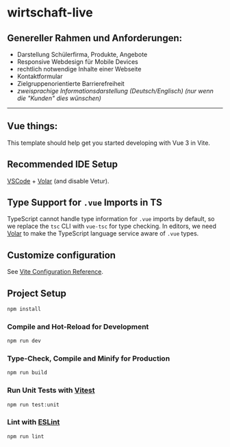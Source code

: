 # wirtschaft-live

## Genereller Rahmen und Anforderungen:
- Darstellung Schülerfirma, Produkte, Angebote
- Responsive Webdesign für Mobile Devices
- rechtlich notwendige Inhalte einer Webseite
- Kontaktformular
- Zielgruppenorientierte Barrierefreiheit
- *zweisprachige Informationsdarstellung (Deutsch/Englisch) (nur wenn die "Kunden" dies wünschen)*

---

## Vue things:

This template should help get you started developing with Vue 3 in Vite.

## Recommended IDE Setup

[VSCode](https://code.visualstudio.com/) + [Volar](https://marketplace.visualstudio.com/items?itemName=Vue.volar) (and disable Vetur).

## Type Support for `.vue` Imports in TS

TypeScript cannot handle type information for `.vue` imports by default, so we replace the `tsc` CLI with `vue-tsc` for type checking. In editors, we need [Volar](https://marketplace.visualstudio.com/items?itemName=Vue.volar) to make the TypeScript language service aware of `.vue` types.

## Customize configuration

See [Vite Configuration Reference](https://vitejs.dev/config/).

## Project Setup

```sh
npm install
```

### Compile and Hot-Reload for Development

```sh
npm run dev
```

### Type-Check, Compile and Minify for Production

```sh
npm run build
```

### Run Unit Tests with [Vitest](https://vitest.dev/)

```sh
npm run test:unit
```

### Lint with [ESLint](https://eslint.org/)

```sh
npm run lint
```
